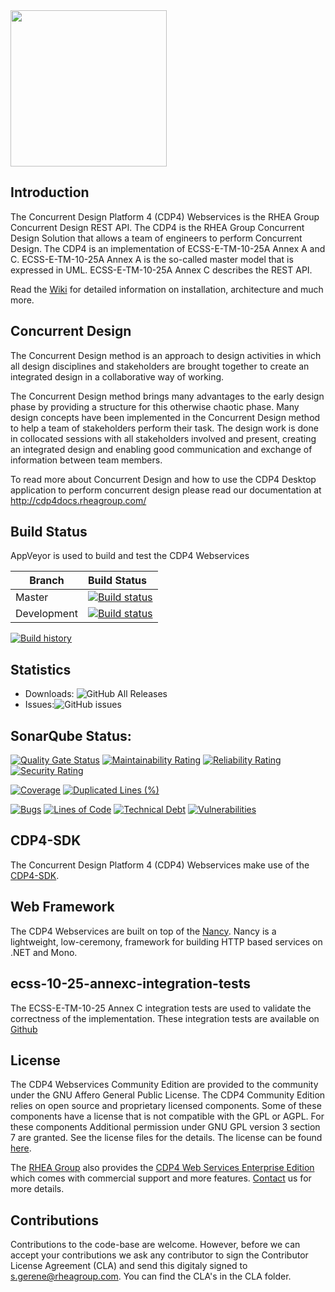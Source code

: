 <img src="https://github.com/RHEAGROUP/CDP4-WebServices-Community-Edition/raw/master/CDP-Community-Edition.png" width="250">

## Introduction

The Concurrent Design Platform 4 (CDP4) Webservices is the RHEA Group Concurrent Design REST API. The CDP4 is the RHEA Group Concurrent Design Solution that allows a team of engineers to perform Concurrent Design. The CDP4 is an implementation of ECSS-E-TM-10-25A Annex A and C. ECSS-E-TM-10-25A Annex A is the so-called master model that is expressed in UML. ECSS-E-TM-10-25A Annex C describes the REST API. 

Read the [Wiki](https://github.com/RHEAGROUP/CDP4-WebServices-Community-Edition/wiki) for detailed information on installation, architecture and much more.

## Concurrent Design

The Concurrent Design method is an approach to design activities in which all design disciplines and stakeholders are brought together to create an integrated design in a collaborative way of working.

The Concurrent Design method brings many advantages to the early design phase by providing a structure for this otherwise chaotic phase. Many design concepts have been implemented in the Concurrent Design method to help a team of stakeholders perform their task. The design work is done in collocated sessions with all stakeholders involved and present, creating an integrated design and enabling good communication and exchange of information between team members.

To read more about Concurrent Design and how to use the CDP4 Desktop application to perform concurrent design please read our documentation at http://cdp4docs.rheagroup.com/

## Build Status

AppVeyor is used to build and test the CDP4 Webservices

Branch | Build Status
------- | :------------
Master |  [![Build status](https://ci.appveyor.com/api/projects/status/7wmyvbgvdncq4sd9/branch/master?svg=true)](https://ci.appveyor.com/project/rheagroup/cdp4-webservices-community-edition/branch/master)
Development |  [![Build status](https://ci.appveyor.com/api/projects/status/7wmyvbgvdncq4sd9/branch/development?svg=true)](https://ci.appveyor.com/project/rheagroup/cdp4-webservices-community-edition/branch/development)

[![Build history](https://buildstats.info/appveyor/chart/rheagroup/cdp4-webservices-community-edition)](https://ci.appveyor.com/project/rheagroup/cdp4-webservices-community-edition/history)

## Statistics

  - Downloads: ![GitHub All Releases](https://img.shields.io/github/downloads/RHEAGROUP/CDP4-WebServices-Community-Edition/total.svg)
  - Issues:![GitHub issues](https://img.shields.io/github/issues/RHEAGROUP/CDP4-WebServices-Community-Edition.svg)

## SonarQube Status:
[![Quality Gate Status](https://sonarcloud.io/api/project_badges/measure?project=RHEAGROUP_CDP4-WebServices-Community-Edition&metric=alert_status)](https://sonarcloud.io/dashboard?id=RHEAGROUP_CDP4-WebServices-Community-Edition)
[![Maintainability Rating](https://sonarcloud.io/api/project_badges/measure?project=RHEAGROUP_CDP4-WebServices-Community-Edition&metric=sqale_rating)](https://sonarcloud.io/dashboard?id=RHEAGROUP_CDP4-WebServices-Community-Edition)
[![Reliability Rating](https://sonarcloud.io/api/project_badges/measure?project=RHEAGROUP_CDP4-WebServices-Community-Edition&metric=reliability_rating)](https://sonarcloud.io/dashboard?id=RHEAGROUP_CDP4-WebServices-Community-Edition)
[![Security Rating](https://sonarcloud.io/api/project_badges/measure?project=RHEAGROUP_CDP4-WebServices-Community-Edition&metric=security_rating)](https://sonarcloud.io/dashboard?id=RHEAGROUP_CDP4-WebServices-Community-Edition)

[![Coverage](https://sonarcloud.io/api/project_badges/measure?project=RHEAGROUP_CDP4-WebServices-Community-Edition&metric=coverage)](https://sonarcloud.io/dashboard?id=RHEAGROUP_CDP4-WebServices-Community-Edition)
[![Duplicated Lines (%)](https://sonarcloud.io/api/project_badges/measure?project=RHEAGROUP_CDP4-WebServices-Community-Edition&metric=duplicated_lines_density)](https://sonarcloud.io/dashboard?id=RHEAGROUP_CDP4-WebServices-Community-Edition)

[![Bugs](https://sonarcloud.io/api/project_badges/measure?project=RHEAGROUP_CDP4-WebServices-Community-Edition&metric=bugs)](https://sonarcloud.io/dashboard?id=RHEAGROUP_CDP4-WebServices-Community-Edition)
[![Lines of Code](https://sonarcloud.io/api/project_badges/measure?project=RHEAGROUP_CDP4-WebServices-Community-Edition&metric=ncloc)](https://sonarcloud.io/dashboard?id=RHEAGROUP_CDP4-WebServices-Community-Edition)
[![Technical Debt](https://sonarcloud.io/api/project_badges/measure?project=RHEAGROUP_CDP4-WebServices-Community-Edition&metric=sqale_index)](https://sonarcloud.io/dashboard?id=RHEAGROUP_CDP4-WebServices-Community-Edition)
[![Vulnerabilities](https://sonarcloud.io/api/project_badges/measure?project=RHEAGROUP_CDP4-WebServices-Community-Edition&metric=vulnerabilities)](https://sonarcloud.io/dashboard?id=RHEAGROUP_CDP4-WebServices-Community-Edition)


## CDP4-SDK

The Concurrent Design Platform 4 (CDP4) Webservices make use of the [CDP4-SDK](http://sdk.cdp4.org/).

## Web Framework

The CDP4 Webservices are built on top of the [Nancy](http://nancyfx.org/). Nancy is a lightweight, low-ceremony, framework for building HTTP based services on .NET and Mono. 

## ecss-10-25-annexc-integration-tests

The ECSS-E-TM-10-25 Annex C integration tests are used to validate the correctness of the implementation. These integration tests are available on [Github](https://github.com/RHEAGROUP/ecss-10-25-annexc-integration-tests)

## License

The CDP4 Webservices Community Edition are provided to the community under the GNU Affero General Public License. The CDP4 Community Edition relies on open source and proprietary licensed components. Some of these components have a license that is not compatible with the GPL or AGPL. For these components Additional permission under GNU GPL version 3 section 7 are granted. See the license files for the details. The license can be found [here](LICENSE).

The [RHEA Group](https://www.rheagroup.com) also provides the [CDP4 Web Services Enterprise Edition](https://github.com/RHEAGROUP/CDP4-WebServices-Community-Edition/wiki/CDP4-Web-Services-Enterprise-Edition) which comes with commercial support and more features. [Contact](https://www.rheagroup.com/contact) us for more details.

## Contributions

Contributions to the code-base are welcome. However, before we can accept your contributions we ask any contributor to sign the Contributor License Agreement (CLA) and send this digitaly signed to s.gerene@rheagroup.com. You can find the CLA's in the CLA folder.

